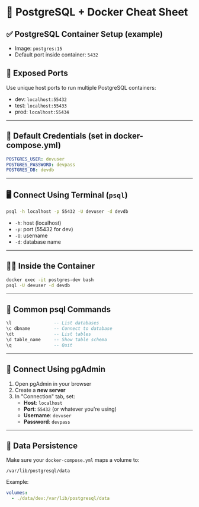 
# 🐘 PostgreSQL + Docker Cheat Sheet

## ✅ PostgreSQL Container Setup (example)
- Image: `postgres:15`
- Default port inside container: `5432`

## 📡 Exposed Ports
Use unique host ports to run multiple PostgreSQL containers:
- dev: `localhost:55432`
- test: `localhost:55433`
- prod: `localhost:55434`

---

## 🧠 Default Credentials (set in docker-compose.yml)
```yaml
POSTGRES_USER: devuser
POSTGRES_PASSWORD: devpass
POSTGRES_DB: devdb
```

---

## 🖥️ Connect Using Terminal (`psql`)
```bash
psql -h localhost -p 55432 -U devuser -d devdb
```

- `-h`: host (localhost)
- `-p`: port (55432 for dev)
- `-U`: username
- `-d`: database name

---

## 🧑‍💻 Inside the Container
```bash
docker exec -it postgres-dev bash
psql -U devuser -d devdb
```

---

## 🧰 Common psql Commands
```sql
\l                -- List databases
\c dbname         -- Connect to database
\dt               -- List tables
\d table_name     -- Show table schema
\q                -- Quit
```

---

## 🧠 Connect Using pgAdmin

1. Open pgAdmin in your browser
2. Create a **new server**
3. In "Connection" tab, set:
   - **Host**: `localhost`
   - **Port**: `55432` (or whatever you're using)
   - **Username**: `devuser`
   - **Password**: `devpass`

---

## 💾 Data Persistence
Make sure your `docker-compose.yml` maps a volume to:
```
/var/lib/postgresql/data
```

Example:
```yaml
volumes:
  - ./data/dev:/var/lib/postgresql/data
```
